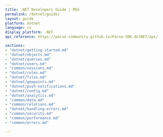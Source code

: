 ```yaml
---
title: .NET Developers Guide | MSG
permalink: /dotnet/guide/
layout: guide
platform: dotnet
language: cs
display_platform: .NET
api_reference: https://parse-community.github.io/Parse-SDK-dotNET/api/

sections:
- "dotnet/getting-started.md"
- "dotnet/objects.md"
- "dotnet/queries.md"
- "dotnet/users.md"
- "common/sessions.md"
- "dotnet/roles.md"
- "dotnet/files.md"
- "dotnet/geopoints.md"
- "dotnet/push-notifications.md"
- "dotnet/config.md"
- "dotnet/analytics.md"
- "common/data.md"
- "common/relations.md"
- "dotnet/handling-errors.md"
- "common/security.md"
- "common/performance.md"
- "common/errors.md"

---
```

